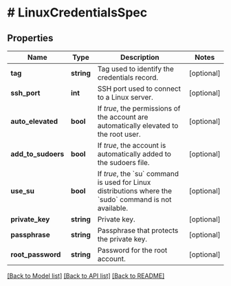 # # LinuxCredentialsSpec

## Properties

Name | Type | Description | Notes
------------ | ------------- | ------------- | -------------
**tag** | **string** | Tag used to identify the credentials record. | [optional]
**ssh_port** | **int** | SSH port used to connect to a Linux server. | [optional]
**auto_elevated** | **bool** | If *true*, the permissions of the account are automatically elevated to the root user. | [optional]
**add_to_sudoers** | **bool** | If *true*, the account is automatically added to the sudoers file. | [optional]
**use_su** | **bool** | If *true*, the &#x60;su&#x60; command is used for Linux distributions where the &#x60;sudo&#x60; command is not available. | [optional]
**private_key** | **string** | Private key. | [optional]
**passphrase** | **string** | Passphrase that protects the private key. | [optional]
**root_password** | **string** | Password for the root account. | [optional]

[[Back to Model list]](../../README.md#models) [[Back to API list]](../../README.md#endpoints) [[Back to README]](../../README.md)
